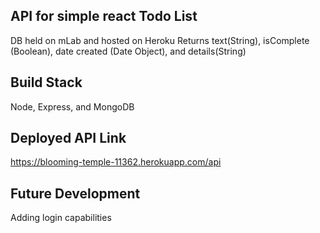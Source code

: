 ## API for simple react Todo List
DB held on mLab and hosted on Heroku
Returns text(String), isComplete (Boolean), date created (Date Object), and details(String)

## Build Stack
Node, Express, and MongoDB

## Deployed API Link
https://blooming-temple-11362.herokuapp.com/api

## Future Development
Adding login capabilities

